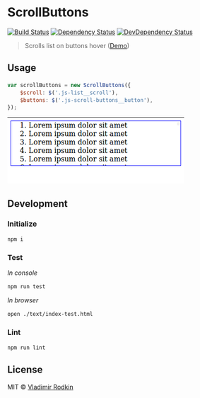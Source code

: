 # ScrollButtons

[![Build Status][travis-image]][travis-url]
[![Dependency Status][depstat-image]][depstat-url]
[![DevDependency Status][depstat-dev-image]][depstat-dev-url]

> Scrolls list on buttons hover ([Demo](https://jsfiddle.net/VovanR/7m4838yz/))

## Usage

```javascript
var scrollButtons = new ScrollButtons({
    $scroll: $('.js-list__scroll'),
    $buttons: $('.js-scroll-buttons__button'),
});
```

![](preview/example.gif)

## Development

### Initialize
```sh
npm i
```

### Test
*In console*
```sh
npm run test
```

*In browser*
```sh
open ./text/index-test.html
```

### Lint
```sh
npm run lint
```

## License
MIT © [Vladimir Rodkin](https://github.com/VovanR)

[travis-url]: https://travis-ci.org/VovanR/scroll-buttons
[travis-image]: http://img.shields.io/travis/VovanR/scroll-buttons.svg

[depstat-url]: https://david-dm.org/VovanR/scroll-buttons
[depstat-image]: https://david-dm.org/VovanR/scroll-buttons.svg

[depstat-dev-url]: https://david-dm.org/VovanR/scroll-buttons
[depstat-dev-image]: https://david-dm.org/VovanR/scroll-buttons/dev-status.svg
